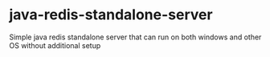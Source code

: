 # java-redis-standalone-server
Simple java redis standalone server that can run on both windows and other OS without additional setup
